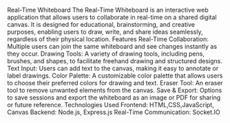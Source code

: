 Real-Time Whiteboard
The Real-Time Whiteboard is an interactive web application that allows users to collaborate in real-time on a shared digital canvas. It is designed for educational, brainstorming, and creative purposes, enabling users to draw, write, and share ideas seamlessly, regardless of their physical location.
Features
Real-Time Collaboration: Multiple users can join the same whiteboard and see changes instantly as they occur.
Drawing Tools: A variety of drawing tools, including pens, brushes, and shapes, to facilitate freehand drawing and structured designs.
Text Input: Users can add text to the canvas, making it easy to annotate or label drawings.
Color Palette: A customizable color palette that allows users to choose their preferred colors for drawing and text.
Eraser Tool: An eraser tool to remove unwanted elements from the canvas.
Save & Export: Options to save sessions and export the whiteboard as an image or PDF for sharing or future reference.
Technologies Used
Frontend: HTML,CSS,JavaScript, Canvas 
Backend: Node.js, Express.js
Real-Time Communication: Socket.IO


